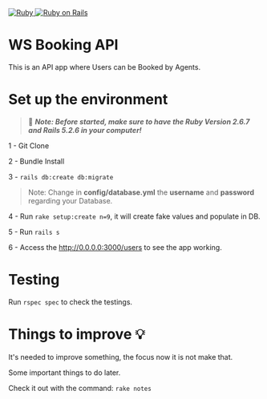 <a href="https://www.ruby-lang.org/pt/">
  <img alt="Ruby" src="https://img.shields.io/badge/Ruby-2.6.7-brightgreen" target="_blank">
</a>
<a href="https://rubyonrails.org/">
  <img alt="Ruby on Rails" src="https://img.shields.io/badge/Rails-5.2.6-brightgreen" target="_blank">
</a>

# WS Booking API

This is an API app where Users can be Booked by Agents.

# Set up the environment

>🚨 ***Note: Before started, make  sure to have the Ruby Version 2.6.7 and Rails 5.2.6 in your computer!***

1 - Git Clone

2 - Bundle Install

3 - `rails db:create db:migrate`

>Note: Change in **config/database.yml** the **username** and **password** regarding your Database.

4 - Run `rake setup:create n=9`, it will create fake values and populate in DB.

5 - Run `rails s`

6 - Access the http://0.0.0.0:3000/users to see the app working.

# Testing

Run `rspec spec` to check the testings.

# Things to improve 💡

It's needed to improve something, the focus now it is not make that.

Some important things to do later.

Check it out with the command: `rake notes`



